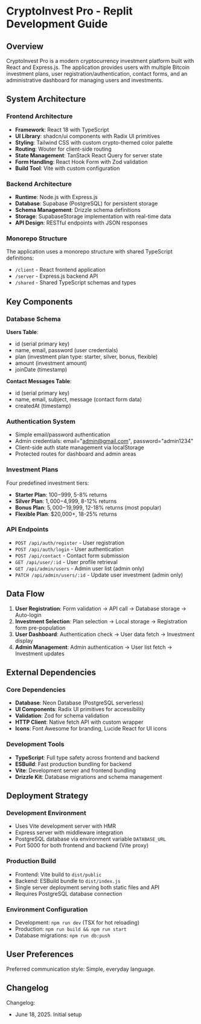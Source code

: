 # CryptoInvest Pro - Replit Development Guide

## Overview

CryptoInvest Pro is a modern cryptocurrency investment platform built with React and Express.js. The application provides users with multiple Bitcoin investment plans, user registration/authentication, contact forms, and an administrative dashboard for managing users and investments.

## System Architecture

### Frontend Architecture
- **Framework**: React 18 with TypeScript
- **UI Library**: shadcn/ui components with Radix UI primitives
- **Styling**: Tailwind CSS with custom crypto-themed color palette
- **Routing**: Wouter for client-side routing
- **State Management**: TanStack React Query for server state
- **Form Handling**: React Hook Form with Zod validation
- **Build Tool**: Vite with custom configuration

### Backend Architecture
- **Runtime**: Node.js with Express.js
- **Database**: Supabase (PostgreSQL) for persistent storage
- **Schema Management**: Drizzle schema definitions
- **Storage**: SupabaseStorage implementation with real-time data
- **API Design**: RESTful endpoints with JSON responses

### Monorepo Structure
The application uses a monorepo structure with shared TypeScript definitions:
- `/client` - React frontend application
- `/server` - Express.js backend API
- `/shared` - Shared TypeScript schemas and types

## Key Components

### Database Schema
**Users Table**:
- id (serial primary key)
- name, email, password (user credentials)
- plan (investment plan type: starter, silver, bonus, flexible)
- amount (investment amount)
- joinDate (timestamp)

**Contact Messages Table**:
- id (serial primary key)
- name, email, subject, message (contact form data)
- createdAt (timestamp)

### Authentication System
- Simple email/password authentication
- Admin credentials: email="admin@gmail.com", password="admin1234"
- Client-side auth state management via localStorage
- Protected routes for dashboard and admin areas

### Investment Plans
Four predefined investment tiers:
- **Starter Plan**: $100-$999, 5-8% returns
- **Silver Plan**: $1,000-$4,999, 8-12% returns  
- **Bonus Plan**: $5,000-$19,999, 12-18% returns (most popular)
- **Flexible Plan**: $20,000+, 18-25% returns

### API Endpoints
- `POST /api/auth/register` - User registration
- `POST /api/auth/login` - User authentication
- `POST /api/contact` - Contact form submission
- `GET /api/user/:id` - User profile retrieval
- `GET /api/admin/users` - Admin user list (admin only)
- `PATCH /api/admin/users/:id` - Update user investment (admin only)

## Data Flow

1. **User Registration**: Form validation → API call → Database storage → Auto-login
2. **Investment Selection**: Plan selection → Local storage → Registration form pre-population
3. **User Dashboard**: Authentication check → User data fetch → Investment display
4. **Admin Management**: Admin authentication → User list fetch → Investment updates

## External Dependencies

### Core Dependencies
- **Database**: Neon Database (PostgreSQL serverless)
- **UI Components**: Radix UI primitives for accessibility
- **Validation**: Zod for schema validation
- **HTTP Client**: Native fetch API with custom wrapper
- **Icons**: Font Awesome for branding, Lucide React for UI icons

### Development Tools
- **TypeScript**: Full type safety across frontend and backend
- **ESBuild**: Fast production bundling for backend
- **Vite**: Development server and frontend bundling
- **Drizzle Kit**: Database migrations and schema management

## Deployment Strategy

### Development Environment
- Uses Vite development server with HMR
- Express server with middleware integration
- PostgreSQL database via environment variable `DATABASE_URL`
- Port 5000 for both frontend and backend (Vite proxy)

### Production Build
- Frontend: Vite build to `dist/public`
- Backend: ESBuild bundle to `dist/index.js`
- Single server deployment serving both static files and API
- Requires PostgreSQL database connection

### Environment Configuration
- Development: `npm run dev` (TSX for hot reloading)
- Production: `npm run build && npm run start`
- Database migrations: `npm run db:push`

## User Preferences

Preferred communication style: Simple, everyday language.

## Changelog

Changelog:
- June 18, 2025. Initial setup